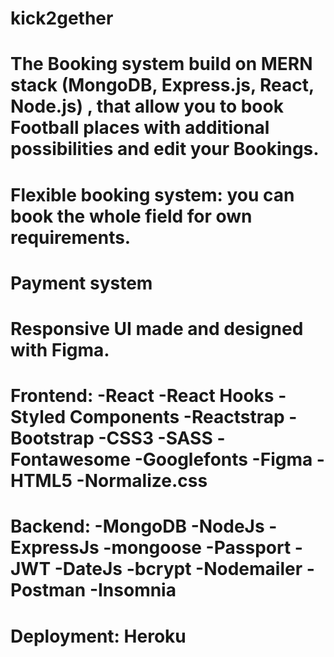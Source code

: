 # kick2gether

# The Booking system build on MERN  stack (MongoDB, Express.js, React, Node.js) , that allow you to book Football places with additional  possibilities and edit your Bookings.

# Flexible booking system: you can book the whole field for own requirements.

# Payment  system

# Responsive UI made and designed with Figma.

# Frontend: -React -React Hooks -Styled Components -Reactstrap -Bootstrap -CSS3 -SASS -Fontawesome -Googlefonts -Figma -HTML5 -Normalize.css


# Backend: -MongoDB -NodeJs -ExpressJs -mongoose -Passport -JWT -DateJs -bcrypt -Nodemailer -Postman -Insomnia


# Deployment: Heroku

